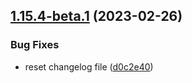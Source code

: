 ## [1.15.4-beta.1](https://github.com/typedorm/typedorm/compare/v1.15.3...v1.15.4-beta.1) (2023-02-26)


### Bug Fixes

* reset changelog file ([d0c2e40](https://github.com/typedorm/typedorm/commit/d0c2e4084f0d183dcaa188d76e407b33cc4b49f4))
